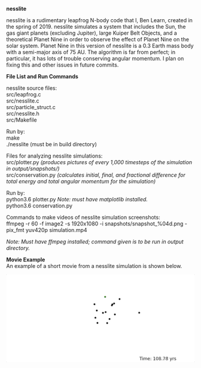 **nesslite**

nesslite is a rudimentary leapfrog N-body code that I, Ben Learn, created in the spring of 2019. nesslite simulates a system that includes the Sun, the gas giant planets (excluding Jupiter), large Kuiper Belt Objects, and a theoretical Planet Nine in order to observe the effect of Planet Nine on the solar system. Planet Nine in this version of nesslite is a 0.3 Earth mass body with a semi-major axis of 75 AU. The algorithm is far from perfect; in particular, it has lots of trouble conserving angular momentum. I plan on fixing this and other issues in future commits.

**File List and Run Commands**

nesslite source files:  
src/leapfrog.c  
src/nesslite.c  
src/particle_struct.c  
src/nesslite.h  
src/Makefile  

Run by:  
make  
./nesslite (must be in build directory)

Files for analyzing nesslite simulations:  
src/plotter.py *(produces pictures of every 1,000 timesteps of the simulation in output/snapshots/)*  
src/conservation.py *(calculates initial, final, and fractional difference for total energy and total angular momentum for the simulation)*

Run by:  
python3.6 plotter.py *Note: must have matplotlib installed.*  
python3.6 conservation.py

Commands to make videos of nesslite simulation screenshots:  
ffmpeg -r 60 -f image2 -s 1920x1080 -i snapshots/snapshot\_%04d.png -pix\_fmt yuv420p simulation.mp4

*Note: Must have ffmpeg installed; command given is to be run in output directory.*

**Movie Example**  
An example of a short movie from a nesslite simulation is shown below.

![](nesslite_first_1k.gif)

